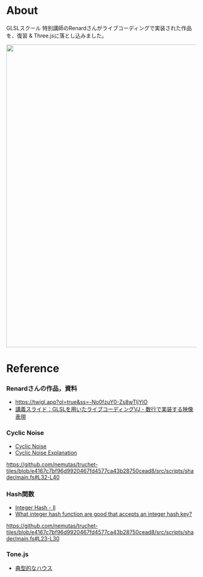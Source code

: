 # About

GLSLスクール 特別講師のRenardさんがライブコーディングで実装された作品を、復習 & Three.jsに落とし込みました。

<img src='https://github.com/nemutas/truchet-tiles/assets/46724121/4b947b3e-70d8-471a-85cd-2a70c59868c0' alt='' width='800' />

# Reference

### Renardさんの作品，資料

- https://twigl.app?ol=true&ss=-No0fzuY0-Zs8wTljYlO
- [講義スライド：GLSLを用いたライブコーディングVJ - 数行で実装する映像表現](https://docs.google.com/presentation/d/1zQI4fYxI0PpWGkL5ttEMv2qMGtvEjJ_nUe3qMj86dlM/edit#slide=id.p)

### Cyclic Noise

- [Cyclic Noise](https://scrapbox.io/0b5vr/Cyclic_Noise)
- [Cyclic Noise Explanation ](https://www.shadertoy.com/view/3tcyD7)

https://github.com/nemutas/truchet-tiles/blob/e4167c7bf96d9920467fd4577ca43b28750cead8/src/scripts/shader/main.fs#L32-L40

### Hash関数

- [Integer Hash - II ](https://www.shadertoy.com/view/XlXcW4)
- [What integer hash function are good that accepts an integer hash key?](https://stackoverflow.com/questions/664014/what-integer-hash-function-are-good-that-accepts-an-integer-hash-key/12996028#12996028)

https://github.com/nemutas/truchet-tiles/blob/e4167c7bf96d9920467fd4577ca43b28750cead8/src/scripts/shader/main.fs#L23-L30

### Tone.js

- [典型的なハウス](https://learningmusic.ableton.com/ja/make-beats/rock-and-house.html)
